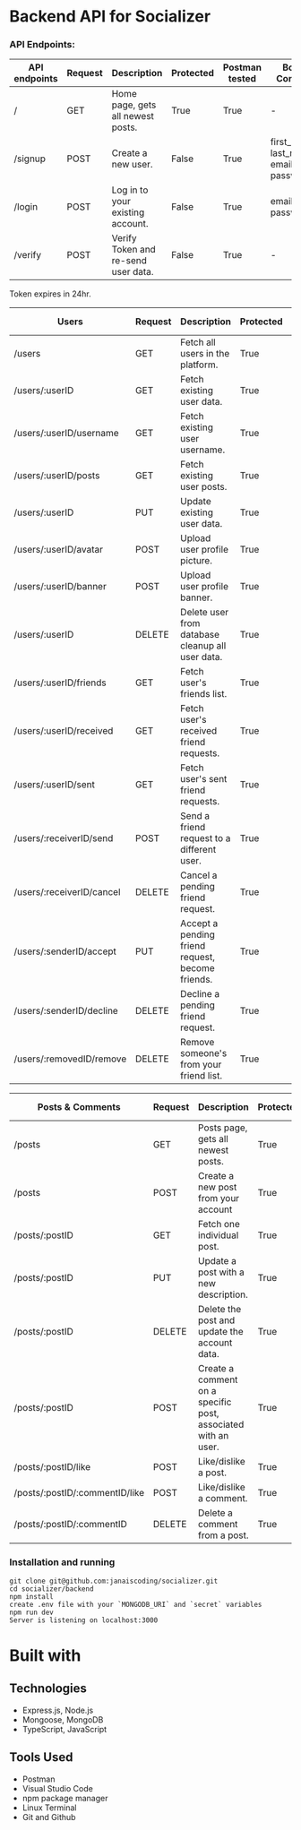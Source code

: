 # Backend API for Socializer

### API Endpoints:

| API endpoints | Request | Description                         | Protected | Postman tested | Body Content                           |
| ------------- | ------- | ----------------------------------- | --------- | -------------- | -------------------------------------- |
| /             | GET     | Home page, gets all newest posts.   | True      | True           | -                                      |
| /signup       | POST    | Create a new user.                  | False     | True           | first_name, last_name, email, password |
| /login        | POST    | Log in to your existing account.    | False     | True           | email, password                        |
| /verify       | POST    | Verify Token and re-send user data. | False     | True           | -                                      |

Token expires in 24hr.

| Users                     | Request | Description                                      | Protected | Postman tested | Body Content                  |
| ------------------------- | ------- | ------------------------------------------------ | --------- | -------------- | ----------------------------- |
| /users                    | GET     | Fetch all users in the platform.                 | True      | True           | -                             |
| /users/:userID            | GET     | Fetch existing user data.                        | True      | True           | -                             |
| /users/:userID/username   | GET     | Fetch existing user username.                    | True      | True           | -                             |
| /users/:userID/posts      | GET     | Fetch existing user posts.                       | True      | True           | -                             |
| /users/:userID            | PUT     | Update existing user data.                       | True      | True           | ufirst_name, ulast_name, ubio |
| /users/:userID/avatar     | POST    | Upload user profile picture.                     | True      | True           | -                             |
| /users/:userID/banner     | POST    | Upload user profile banner.                      | True      | True           | -                             |
| /users/:userID            | DELETE  | Delete user from database cleanup all user data. | True      | True           | -                             |
| /users/:userID/friends    | GET     | Fetch user's friends list.                       | True      | True           | -                             |
| /users/:userID/received   | GET     | Fetch user's received friend requests.           | True      | True           | -                             |
| /users/:userID/sent       | GET     | Fetch user's sent friend requests.               | True      | True           | senderID                      |
| /users/:receiverID/send   | POST    | Send a friend request to a different user.       | True      | True           | senderID                      |
| /users/:receiverID/cancel | DELETE  | Cancel a pending friend request.                 | True      | True           | senderID                      |
| /users/:senderID/accept   | PUT     | Accept a pending friend request, become friends. | True      | True           | receiverID                    |
| /users/:senderID/decline  | DELETE  | Decline a pending friend request.                | True      | True           | receiverID                    |
| /users/:removedID/remove  | DELETE  | Remove someone's from your friend list.          | True      | True           | removerID                     |

| Posts & Comments               | Request | Description                                                   | Protected | Postman Tested | Body Content    |
| ------------------------------ | ------- | ------------------------------------------------------------- | --------- | -------------- | --------------- |
| /posts                         | GET     | Posts page, gets all newest posts.                            | True      | True           | -               |
| /posts                         | POST    | Create a new post from your account                           | True      | True           | userID, text    |
| /posts/:postID                 | GET     | Fetch one individual post.                                    | True      | True           | -               |
| /posts/:postID                 | PUT     | Update a post with a new description.                         | True      | True           | uDescription    |
| /posts/:postID                 | DELETE  | Delete the post and update the account data.                  | True      | True           | userID          |
| /posts/:postID                 | POST    | Create a comment on a specific post, associated with an user. | True      | True           | userID, comment |
| /posts/:postID/like            | POST    | Like/dislike a post.                                          | True      | True           | userID          |
| /posts/:postID/:commentID/like | POST    | Like/dislike a comment.                                       | True      | True           | userID          |
| /posts/:postID/:commentID      | DELETE  | Delete a comment from a post.                                 | True      | True           | userID          |

### Installation and running

```
git clone git@github.com:janaiscoding/socializer.git
cd socializer/backend
npm install
create .env file with your `MONGODB_URI` and `secret` variables
npm run dev
Server is listening on localhost:3000
```

# Built with

## Technologies

- Express.js, Node.js
- Mongoose, MongoDB
- TypeScript, JavaScript

## Tools Used

- Postman
- Visual Studio Code
- npm package manager
- Linux Terminal
- Git and Github
